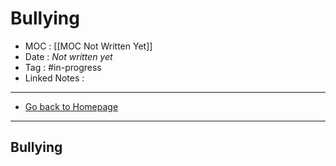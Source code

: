 # Bullying
- MOC : [[MOC Not Written Yet]]
- Date : *Not written yet*
- Tag : #in-progress
- Linked Notes : 
-------------------
- [Go back to Homepage](https://misudashi.ga/)
-----

## Bullying

